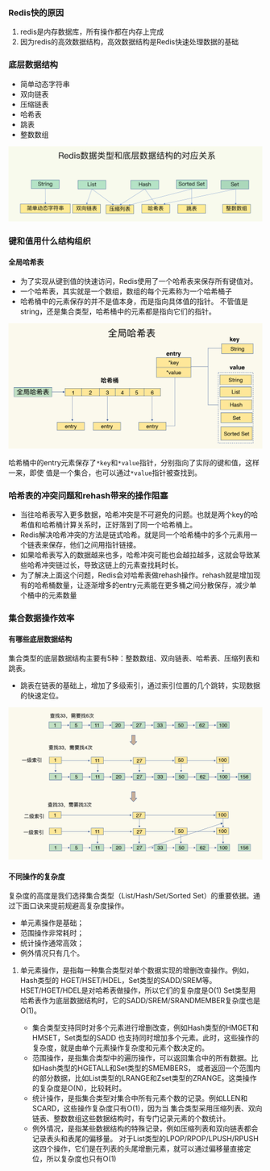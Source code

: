 ### Redis快的原因
1. redis是内存数据库，所有操作都在内存上完成
2. 因为redis的高效数据结构，高效数据结构是Redis快速处理数据的基础
### 底层数据结构
* 简单动态字符串
* 双向链表
* 压缩链表
* 哈希表
* 跳表
* 整数数组

![](../images/redis-img.jpg)

### 键和值用什么结构组织
#### 全局哈希表
* 为了实现从键到值的快速访问，Redis使用了一个哈希表来保存所有键值对。
* 一个哈希表，其实就是一个数组，数组的每个元素称为一个哈希桶子
* 哈希桶中的元素保存的并不是值本身，而是指向具体值的指针。
不管值是string，还是集合类型，哈希桶中的元素都是指向它们的指针。

![](../images/hashtable.jpg)

哈希桶中的entry元素保存了`*key`和`*value`指针，分别指向了实际的键和值，这样一来，即使
值是一个集合，也可以通过`*value`指针被查找到。

### 哈希表的冲突问题和rehash带来的操作阻塞
* 当往哈希表写入更多数据，哈希冲突是不可避免的问题。也就是两个key的哈希值和哈希桶计算关系时，正好落到了同一个哈希桶上。
* Redis解决哈希冲突的方法是链式哈希。就是同一个哈希桶中的多个元素用一个链表来保存，他们之间用指针链接。
* 如果哈希表写入的数据越来也多，哈希冲突可能也会越拉越多，这就会导致某些哈希冲突链过长，导致这链上的元素查找耗时长。
* 为了解决上面这个问题，Redis会对哈希表做rehash操作。rehash就是增加现有的哈希桶数量，让逐渐增多的entry元素能在更多桶之间分散保存，减少单个桶中的元素数量

### 集合数据操作效率
#### 有哪些底层数据结构
集合类型的底层数据结构主要有5种：整数数组、双向链表、哈希表、压缩列表和跳表。

* 跳表在链表的基础上，增加了多级索引，通过索引位置的几个跳转，实现数据的快速定位。

![](../images/jump-table.jpg)

#### 不同操作的复杂度
复杂度的高度是我们选择集合类型（List/Hash/Set/Sorted Set）的重要依据。通过下面口诀来提前规避高复杂度操作。

* 单元素操作是基础；
* 范围操作非常耗时；
* 统计操作通常高效；
* 例外情况只有几个。

1. 单元素操作，是指每一种集合类型对单个数据实现的增删改查操作。例如，Hash类型的
HGET/HSET/HDEL，Set类型的SADD/SREM等。HSET/HGET/HDEL是对哈希表做操作，所以它们的复杂度是O(1)
Set类型用哈希表作为底层数据结构时，它的SADD/SREM/SRANDMEMBER复杂度也是O(1)。

    * 集合类型支持同时对多个元素进行增删改查，例如Hash类型的HMGET和HMSET，Set类型的SADD
也支持同时增加多个元素。此时，这些操作的复杂度，就是由单个元素操作复杂度和元素个数决定的。
    * 范围操作，是指集合类型中的遍历操作，可以返回集合中的所有数据。比如Hash类型的HGETALL和Set类型的SMEMBERS，
或者返回一个范围内的部分数据，比如List类型的LRANGE和Zset类型的ZRANGE。这类操作的复杂度是O(N)，比较耗时。
    * 统计操作，是指集合类型对集合中所有元素个数的记录。例如LLEN和SCARD，这些操作复杂度只有O(1)，因为当
    集合类型采用压缩列表、双向链表、整数数组这些数据结构时，有专门记录元素的个数统计。
    * 例外情况，是指某些数据结构的特殊记录，例如压缩列表和双向链表都会记录表头和表尾的偏移量。
    对于List类型的LPOP/RPOP/LPUSH/RPUSH这四个操作，它们是在列表的头尾增删元素，就可以通过偏移量直接定位，所以复杂度也只有O(1)
    
    



















